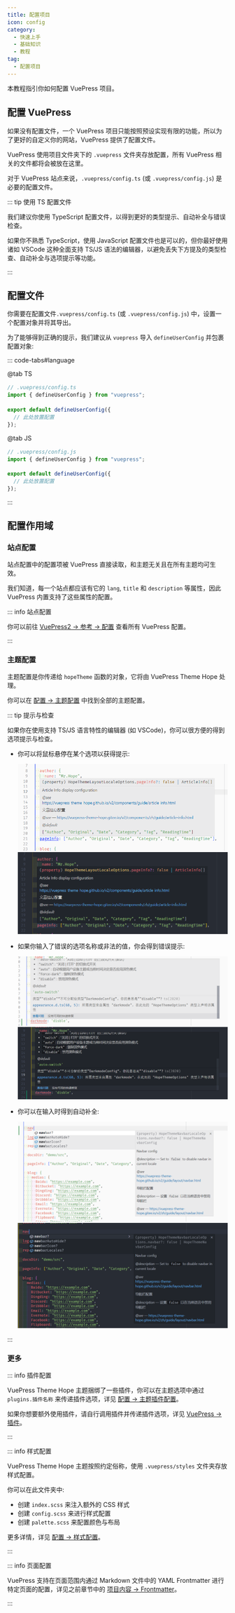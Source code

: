```yaml
---
title: 配置项目
icon: config
category:
  - 快速上手
  - 基础知识
  - 教程
tag:
  - 配置项目
---
```


本教程指引你如何配置 VuePress 项目。

<!-- more -->

## 配置 VuePress

如果没有配置文件，一个 VuePress 项目只能按照预设实现有限的功能，所以为了更好的自定义你的网站，VuePress 提供了配置文件。

VuePress 使用项目文件夹下的 `.vuepress` 文件夹存放配置，所有 VuePress 相关的文件都将会被放在这里。

对于 VuePress 站点来说，`.vuepress/config.ts` (或 `.vuepress/config.js`) 是必要的配置文件。

::: tip 使用 TS 配置文件

我们建议你使用 TypeScript 配置文件，以得到更好的类型提示、自动补全与错误检查。

如果你不熟悉 TypeScript，使用 JavaScript 配置文件也是可以的，但你最好使用诸如 VSCode 这种全面支持 TS/JS 语法的编辑器，以避免丢失下方提及的类型检查、自动补全与选项提示等功能。

:::

## 配置文件

你需要在配置文件`.vuepress/config.ts` (或 `.vuepress/config.js`) 中，设置一个配置对象并将其导出。

为了能够得到正确的提示，我们建议从 `vuepress` 导入 `defineUserConfig` 并包裹配置对象:

::: code-tabs#language

@tab TS

```ts
// .vuepress/config.ts
import { defineUserConfig } from "vuepress";

export default defineUserConfig({
  // 此处放置配置
});
```

@tab JS

```js
// .vuepress/config.js
import { defineUserConfig } from "vuepress";

export default defineUserConfig({
  // 此处放置配置
});
```

:::

## 配置作用域

### 站点配置

站点配置中的配置项被 VuePress 直接读取，和主题无关且在所有主题均可生效。

我们知道，每一个站点都应该有它的 `lang`, `title` 和 `description` 等属性，因此 VuePress 内置支持了这些属性的配置。

::: info 站点配置

你可以前往 [VuePress2 → 参考 → 配置](https://v2.vuepress.vuejs.org/zh/reference/config.html) 查看所有 VuePress 配置。

:::

### 主题配置

主题配置是你传递给 `hopeTheme` 函数的对象，它将由 VuePress Theme Hope 处理。

你可以在 [配置 → 主题配置](../../config/README.md) 中找到全部的主题配置。

::: tip 提示与检查

如果你在使用支持 TS/JS 语言特性的编辑器 (如 VSCode)，你可以很方便的得到选项提示与检查。

- 你可以将鼠标悬停在某个选项以获得提示:

  ![选项提示](./assets/vscode-hint-light.png#light)
  ![选项提示](./assets/vscode-hint-dark.png#dark)

- 如果你输入了错误的选项名称或非法的值，你会得到错误提示:

  ![错误提示](./assets/vscode-error-light.png#light)
  ![错误提示](./assets/vscode-error-dark.png#dark)

- 你可以在输入时得到自动补全:

  ![自动补全](./assets/vscode-autocomplete-light.png#light)
  ![自动补全](./assets/vscode-autocomplete-dark.png#dark)

:::

### 更多

::: info 插件配置

VuePress Theme Hope 主题捆绑了一些插件，你可以在主题选项中通过 `plugins.插件名称` 来传递插件选项，详见 [配置 → 主题插件配置](../../config/plugins/README.md)。

如果你想要额外使用插件，请自行调用插件并传递插件选项，详见 [VuePress → 插件](../vuepress/plugin.md)。

:::

::: info 样式配置

VuePress Theme Hope 主题按照约定俗称，使用 `.vuepress/styles` 文件夹存放样式配置。

你可以在此文件夹中:

- 创建 `index.scss` 来注入额外的 CSS 样式
- 创建 `config.scss` 来进行样式配置
- 创建 `palette.scss` 来配置颜色与布局

更多详情，详见 [配置 → 样式配置](../../config/style.md)。

:::

::: info 页面配置

VuePress 支持在页面范围内通过 Markdown 文件中的 YAML Frontmatter 进行特定页面的配置，详见之前章节中的 [项目内容 → Frontmatter](./content.md#frontmatter)。

:::
